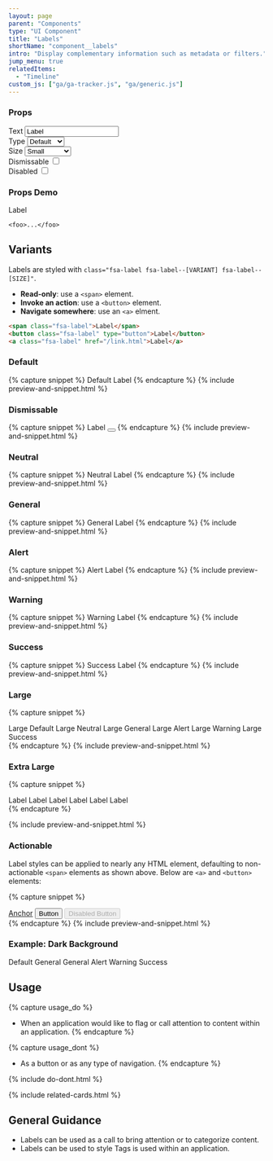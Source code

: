 ```yaml
---
layout: page
parent: "Components"
type: "UI Component"
title: "Labels"
shortName: "component__labels"
intro: "Display complementary information such as metadata or filters."
jump_menu: true
relatedItems:
  - "Timeline"
custom_js: ["ga/ga-tracker.js", "ga/generic.js"]
---
```


<div class="ds-combinator">
  <div class="ds-combinator__props">
    <h3 class="fsa-sr-only">Props</h3>
    <div class="fsa-field ds-combinator__item">
      <label class="fsa-field__label fsa-text--h6 ds-combinator__label" for="combinatorText">Text</label>
      <input class="fsa-input fsa-input--small fsa-field__item" id="TheItem2" id="combinatorText" name="combinatorText" value="Label" data-behavior="combinator-custom-text">
    </div>
    <div class="fsa-field ds-combinator__item">
      <label class="fsa-field__label fsa-text--h6 ds-combinator__label" for="combinatorType">Type</label>
      <select class="fsa-select fsa-select--small fsa-field__item" id="combinatorType" name="combinatorType" data-behavior="combinator-select" data-remove="fsa-label--neutral fsa-label--general fsa-label--alert fsa-label--warning fsa-label--success">
        <option value="" selected="selected">Default</option>
        <option value="fsa-label--neutral">Neutral</option>
        <option value="fsa-label--general">General</option>
        <option value="fsa-label--alert">Alert</option>
        <option value="fsa-label--warning">Warning</option>
        <option value="fsa-label--success">Success</option>
      </select>
    </div>
    <div class="fsa-field ds-combinator__item">
      <label class="fsa-field__label fsa-text--h6 ds-combinator__label" for="combinatorSize">Size</label>
      <select class="fsa-select fsa-select--small fsa-field__item" id="combinatorSize" name="combinatorSize" data-behavior="combinator-select" data-remove="fsa-label--large fsa-label--extra-large">
        <option value="" selected="selected">Small</option>
        <option value="fsa-label--large">Large</option>
        <option value="fsa-label--extra-large">Extra Large</option>
      </select>
    </div>
    <div class="fsa-field ds-combinator__item ds-combinator__item--inline">
      <label class="fsa-field__label fsa-text--h6 ds-combinator__label" for="combinatorDismissable">Dismissable</label>
      <label class="fsa-switch ds-combinator__switch">
        <input type="checkbox" class="fsa-switch__checkbox" id="combinatorDismissable" name="combinatorDismissable" data-behavior="combinator-toggle-class combinator-toggle-item" data-toggle-target="#combinatorDismissableButton" value="fsa-label--dismissable">
        <span class="fsa-switch__track"></span>
      </label>
    </div>
    <div class="fsa-field ds-combinator__item ds-combinator__item--inline">
      <label class="fsa-field__label fsa-text--h6 ds-combinator__label" for="combinatorDisabled">Disabled</label>
      <label class="fsa-switch ds-combinator__switch">
        <input type="checkbox" class="fsa-switch__checkbox" id="combinatorDisabled" name="combinatorDisabled" data-behavior="combinator-toggle-disabled">
        <span class="fsa-switch__track"></span>
      </label>
    </div>
  </div>
  <div class="ds-combinator__preview">
    <h3 class="fsa-sr-only">Props Demo</h3>
    <span class="fsa-label" id="combinatorTarget">
      <span id="combinatorTextLabel">Label</span>
      <button hidden id="combinatorDismissableButton" class="fsa-label__remove" aria-label="Remove" title="Remove"></button>
    </span>
  </div>
</div>
<div class="language-html highlighter-rouge"><div class="highlight"><pre class="highlight"><code id="combinatorCodeSnippet">&lt;foo&gt;...&lt;/foo&gt;</code></pre></div></div>

## Variants

Labels are styled with `class="fsa-label fsa-label--[VARIANT] fsa-label--[SIZE]"`.

* **Read-only**: use a `<span>` element.
* **Invoke an action**: use a `<button>` element.
* **Navigate somewhere**: use an `<a>` elment.

```html
<span class="fsa-label">Label</span>
<button class="fsa-label" type="button">Label</button>
<a class="fsa-label" href="/link.html">Label</a>
```

### Default

{% capture snippet %}
<span class="fsa-label">Default Label</span>
{% endcapture %}
{% include preview-and-snippet.html %}

### Dismissable

{% capture snippet %}
<span class="fsa-label fsa-label--dismissable">
  Label
  <button class="fsa-label__remove" aria-label="Remove" title="Remove"></button>
</span>
{% endcapture %}
{% include preview-and-snippet.html %}

### Neutral

{% capture snippet %}
<span class="fsa-label fsa-label--neutral">Neutral Label</span>
{% endcapture %}
{% include preview-and-snippet.html %}

### General

{% capture snippet %}
<span class="fsa-label fsa-label--general">General Label</span>
{% endcapture %}
{% include preview-and-snippet.html %}

### Alert

{% capture snippet %}
<span class="fsa-label fsa-label--alert">Alert Label</span>
{% endcapture %}
{% include preview-and-snippet.html %}

### Warning

{% capture snippet %}
<span class="fsa-label fsa-label--warning">Warning Label</span>
{% endcapture %}
{% include preview-and-snippet.html %}

### Success

{% capture snippet %}
<span class="fsa-label fsa-label--success">Success Label</span>
{% endcapture %}
{% include preview-and-snippet.html %}

### Large

{% capture snippet %}
<div class="fsa-level">
  <span class="fsa-label fsa-label--large">Large Default</span>
  <span class="fsa-label fsa-label--neutral fsa-label--large">Large Neutral</span>
  <span class="fsa-label fsa-label--general fsa-label--large">Large General</span>
  <span class="fsa-label fsa-label--alert fsa-label--large">Large Alert</span>
  <span class="fsa-label fsa-label--warning fsa-label--large">Large Warning</span>
  <span class="fsa-label fsa-label--success fsa-label--large">Large Success</span>
</div>
{% endcapture %}
{% include preview-and-snippet.html %}

### Extra Large

{% capture snippet %}
<div class="fsa-level">
  <span class="fsa-label fsa-label--extra-large">Label</span>
  <span class="fsa-label fsa-label--neutral fsa-label--extra-large">Label</span>
  <span class="fsa-label fsa-label--general fsa-label--extra-large">Label</span>
  <span class="fsa-label fsa-label--alert fsa-label--extra-large">Label</span>
  <span class="fsa-label fsa-label--warning fsa-label--extra-large">Label</span>
  <span class="fsa-label fsa-label--success fsa-label--extra-large">Label</span>
</div>
{% endcapture %}

{% include preview-and-snippet.html %}

### Actionable

Label styles can be applied to nearly any HTML element, defaulting to non-actionable `<span>` elements as shown above. Below are `<a>` and `<button>` elements:

{% capture snippet %}
<div class="fsa-level">
  <a class="fsa-label" href="/link.html">Anchor</a>
  <button class="fsa-label" type="button">Button</button>
  <button class="fsa-label" type="button" disabled="disabled">Disabled Button</button>
</div>
{% endcapture %}
{% include preview-and-snippet.html %}

### Example: Dark Background

<div class="ds-preview fsa-bg--tertiary-300">
  <div class="fsa-level">
    <span class="fsa-label">Default</span>
    <span class="fsa-label fsa-label--neutral">General</span>
    <span class="fsa-label fsa-label--general">General</span>
    <span class="fsa-label fsa-label--alert">Alert</span>
    <span class="fsa-label fsa-label--warning">Warning</span>
    <span class="fsa-label fsa-label--success">Success</span>
  </div>
</div>

## Usage

{% capture usage_do %}
* When an application would like to flag or call attention to content within an application.
{% endcapture %}

{% capture usage_dont %}
* As a button or as any type of navigation.
{% endcapture %}

{% include do-dont.html %}

{% include related-cards.html %}

## General Guidance

* Labels can be used as a call to bring attention or to categorize content.
* Labels can be used to style Tags is used within an application.
